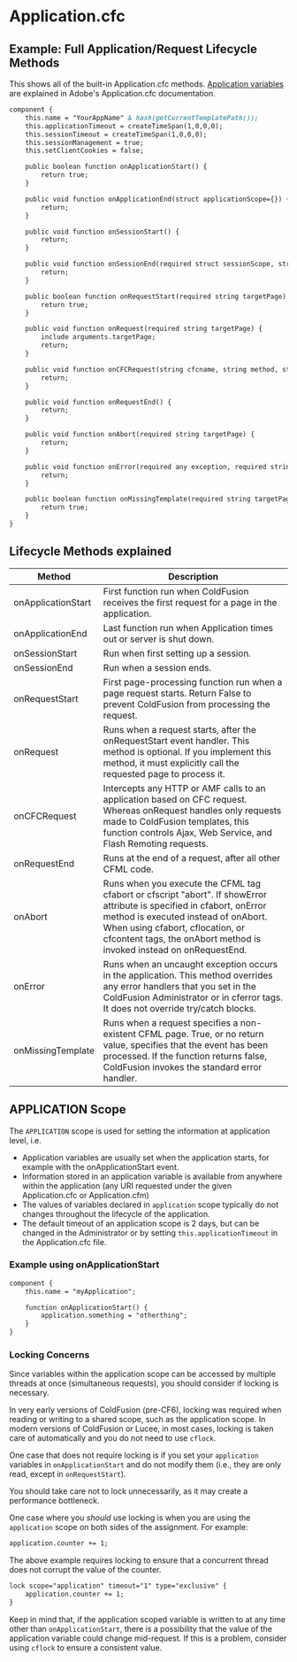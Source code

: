 # Application.cfc

## Example: Full Application/Request Lifecycle Methods

This shows all of the built-in Application.cfc methods.
[Application variables](https://helpx.adobe.com/coldfusion/cfml-reference/application-cfc-reference/application-variables.html) are explained in Adobe's Application.cfc documentation.

```cfml
component {
    this.name = "YourAppName" & hash(getCurrentTemplatePath());
    this.applicationTimeout = createTimeSpan(1,0,0,0);
    this.sessionTimeout = createTimeSpan(1,0,0,0);
    this.sessionManagement = true;
    this.setClientCookies = false;

    public boolean function onApplicationStart() {
        return true;
    }

    public void function onApplicationEnd(struct applicationScope={}) {
        return;
    }

    public void function onSessionStart() {
        return;
    } 

    public void function onSessionEnd(required struct sessionScope, struct applicationScope={}) {
        return;
    }

    public boolean function onRequestStart(required string targetPage) {
        return true;
    }

    public void function onRequest(required string targetPage) {
        include arguments.targetPage;
        return;
    }

    public void function onCFCRequest(string cfcname, string method, struct args) {
        return;
    }

    public void function onRequestEnd() {
        return;
    }

    public void function onAbort(required string targetPage) {
        return;
    }

    public void function onError(required any exception, required string eventName) {
        return;
    }

    public boolean function onMissingTemplate(required string targetPage) {
        return true;
    }
}
```

## Lifecycle Methods explained

| Method             | Description                                                          |
|--------------------|----------------------------------------------------------------------|
| onApplicationStart | First function run when ColdFusion receives the first request for a page in the application.  |
| onApplicationEnd   | Last function run when Application times out or server is shut down. |
| onSessionStart     | Run when first setting up a session. |
| onSessionEnd       | Run when a session ends. |
| onRequestStart     | First page-processing function run when a page request starts. Return False to prevent ColdFusion from processing the request. |
| onRequest          | Runs when a request starts, after the onRequestStart event handler. This method is optional. If you implement this method, it must explicitly call the requested page to process it. |
| onCFCRequest       | Intercepts any HTTP or AMF calls to an application based on CFC request. Whereas onRequest handles only requests made to ColdFusion templates, this function controls Ajax, Web Service, and Flash Remoting requests. |
| onRequestEnd       | Runs at the end of a request, after all other CFML code. |
| onAbort            | Runs when you execute the CFML tag cfabort or cfscript "abort". If showError attribute is specified in cfabort, onError method is executed instead of onAbort. When using cfabort, cflocation, or cfcontent tags, the onAbort method is invoked instead on onRequestEnd. |
| onError            | Runs when an uncaught exception occurs in the application. This method overrides any error handlers that you set in the ColdFusion Administrator or in cferror tags. It does not override try/catch blocks. |
| onMissingTemplate  | Runs when a request specifies a non-existent CFML page. True, or no return value, specifies that the event has been processed. If the function returns false, ColdFusion invokes the standard error handler. |

## APPLICATION Scope

The `APPLICATION` scope is used for setting the information at application level, i.e.

* Application variables are usually set when the application starts, for example with the onApplicationStart event.
* Information stored in an application variable is available from anywhere within the application (any URI requested under the given Application.cfc or Application.cfm)
* The values of variables declared in `application` scope typically do not changes throughout the lifecycle of the application.
* The default timeout of an application scope is 2 days, but can be changed in the Administrator or by setting `this.applicationTimeout` in the Application.cfc file.

### Example using onApplicationStart

```cfml
component {
    this.name = "myApplication";

    function onApplicationStart() {
        application.something = "otherthing";
    }
}
```

### Locking Concerns

Since variables within the application scope can be accessed by multiple threads at once (simultaneous requests), you should consider if locking is necessary.

In very early versions of ColdFusion (pre-CF6), locking was required when reading or writing to a shared scope, such as the application scope. In modern versions of ColdFusion or Lucee, in most cases, locking is taken care of automatically and you do not need to use `cflock`.

One case that does not require locking is if you set your `application` variables in `onApplicationStart` and do not modify them (i.e., they are only read, except in `onRequestStart`).

You should take care not to lock unnecessarily, as it may create a performance bottleneck.

One case where you _should_ use locking is when you are using the `application` scope on both sides of the assignment. For example:

```cfml
application.counter += 1;
```

The above example requires locking to ensure that a concurrent thread does not corrupt the value of the counter.

```cfml
lock scope="application" timeout="1" type="exclusive" {
    application.counter += 1;
}
```

Keep in mind that, if the application scoped variable is written to at any time other than `onApplicationStart`, there is a possibility that the value of the application variable could change mid-request. If this is a problem, consider using `cflock` to ensure a consistent value.

